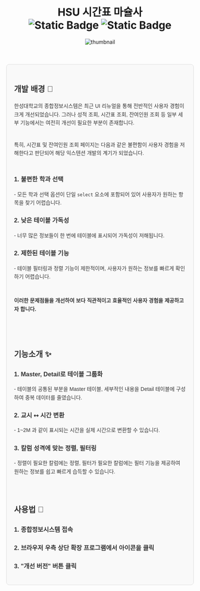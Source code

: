 <div align="center">
  <h1>
  HSU 시간표 마슐사
<div align="center"><a target="_blank" href="https://chromewebstore.google.com/detail/hsu-%EC%8B%9C%EA%B0%84%ED%91%9C-%EB%A7%88%EC%8A%90%EC%82%AC/nhjcilncjapkmohdhhdaikgdhjmlhngf"><img alt="Static Badge" src="https://img.shields.io/badge/Chrome_Web_Store-v1.3.0-%234285F4?style=plastic&logo=chromewebstore&logoColor=white&labelColor=black" style="display:inline-block;"></a>
  <img alt="Static Badge" src="https://img.shields.io/badge/license-Apache--2.0-%2300465B?style=plastic&labelColor=black" style="display:inline-block;">
</div>
  </h1>
</div>
<div align="center">
  <img src="https://github.com/user-attachments/assets/cdce3ca7-22e7-4eff-9c72-170d74e0b7af" alt="thumbnail">
</div><br/><br/><br/>

<div style="font-family: Arial, sans-serif; line-height: 1.6; color: #333; background-color: #f9f9f9; padding: 20px; border: 1px solid #ddd; border-radius: 8px;">
  <h2>
    개발 배경 💭
  </h2>
  <p>
    한성대학교의 종합정보시스템은 최근 UI 리뉴얼을 통해 전반적인 사용자 경험이 크게 개선되었습니다.
    그러나 성적 조회, 시간표 조회, 잔여인원 조회 등 일부 세부 기능에서는 여전히 개선이 필요한 부분이 존재합니다.
  </p>
  <br>
  특히, 시간표 및 잔여인원 조회 페이지는 다음과 같은 불편함이 사용자 경험을 저해한다고 판단되어 해당 익스텐션 개발의 계기가 되었습니다.
  
  <br>
  <br>

  <h3>1. 불편한 학과 선택</h3>
  - 모든 학과 선택 옵션이 단일 <code>select</code> 요소에 포함되어 있어 사용자가 원하는 항목을 찾기 어렵습니다.
  <br>
  <h3>2. 낮은 테이블 가독성</h3>
- 너무 많은 정보들이 한 번에 테이블에 표시되어 가독성이 저해됩니다.
  <h3>2. 제한된 테이블 기능</h3> 
  - 테이블 필터링과 정렬 기능이 제한적이며, 사용자가 원하는 정보를 빠르게 확인하기 어렵습니다.
  <br><br>
  <h4>이러한 문제점들을 개선하여 보다 직관적이고 효율적인 사용자 경험을 제공하고자 합니다.</h4><br><br>
  <h2>기능소개 ✨</h2>
  <h3>1. Master, Detail로 테이블 그룹화</h3>
  - 테이블의 공통된 부분을 Master 테이블, 세부적인 내용을 Detail 테이블에 구성하여 중복 데이터를 줄였습니다.
  <h3>2. 교시 ⭤ 시간 변환</h3>
  - 1~2M 과 같이 표시되는 시간을 실제 시간으로 변환할 수 있습니다.
  <h3>3. 칼럼 성격에 맞는 정렬, 필터링</h3>
  - 정렬이 필요한 칼럼에는 정렬, 필터가 필요한 칼럼에는 필터 기능을 제공하여 원하는 정보를 쉽고 빠르게 습득할 수 있습니다.
  <br>
  <br>
  <br>
  <h2>사용법 📑</h2>
  <h3>  
  1. 종합정보시스템 접속
  </h3>
  <h3>
  2. 브라우저 우측 상단 확장 프로그램에서 아이콘을 클릭
  </h3>
  <h3>
  3. "개선 버전" 버튼 클릭
  </h3>
</div>
